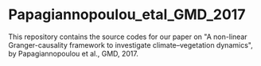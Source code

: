 # Papagiannopoulou_etal_GMD_2017
This repository contains the source codes for our paper on "A non-linear Granger-causality framework to investigate climate–vegetation dynamics", by Papagiannopoulou et al., GMD, 2017.
